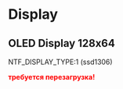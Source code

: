 # Display

## OLED Display 128x64

NTF_DISPLAY_TYPE:1 (ssd1306)

<span style="color:red">**требуется перезагрузка!**</span>
